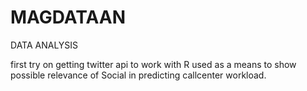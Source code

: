 # MAGDATAAN
DATA ANALYSIS

first try on getting twitter api to work with R
used as a means to show possible relevance of Social in predicting callcenter workload.
